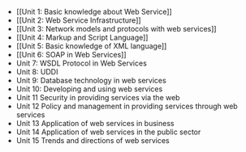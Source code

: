 - [[Unit 1: Basic knowledge about Web Service]]
- [[Unit 2: Web Service Infrastructure]]
- [[Unit 3: Network models and protocols with web services]]
- [[Unit 4: Markup and Script Language]]
- [[Unit 5: Basic knowledge of XML language]]
- [[Unit 6: SOAP in Web Services]]
- Unit 7: WSDL Protocol in Web Services
- Unit 8: UDDI
- Unit 9: Database technology in web services
- Unit 10: Developing and using web services
- Unit 11 Security in providing services via the web
- Unit 12 Policy and management in providing services through web services
- Unit 13 Application of web services in business
- Unit 14 Application of web services in the public sector
- Unit 15 Trends and directions of web services